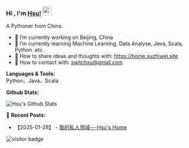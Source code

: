 <!--
**HsuChihwei/HsuChihwei** is a ✨ _special_ ✨ repository because its `README.md` (this file) appears on your GitHub profile.

Here are some ideas to get you started:

- 🔭 I’m currently working on ...
- 🌱 I’m currently learning ...
- 👯 I’m looking to collaborate on ...
- 🤔 I’m looking for help with ...
- 💬 Ask me about ...
- 📫 How to reach me: ...
- 😄 Pronouns: ...
- ⚡ Fun fact: ...
-->
### Hi , I'm [Hsu!](https://home.xuzhiwei.site) <img src="https://media.giphy.com/media/hvRJCLFzcasrR4ia7z/giphy.gif" width="25px">

A Pythoner from China.

- 🔭 I’m currently working on Beijing, China
- 🌱 I’m currently learning  Machine Learning, Data Analyse, Java, Scala, Python .etc.
- 👯 How to share ideas and thoughts with: https://home.xuzhiwei.site
- 💬 How to contact with: switchxu@gmail.com

**Languages & Tools:**  
Python、Java、Scala

**Github Stats:** 

![Hsu's Github Stats](https://github-readme-stats.vercel.app/api?username=hsuchihwei&show_icons=true)

📕 **Recent Posts:**
* 【2025-01-28】 - [我的私人领域---Hsu's Home](https://www.notion.so/xzw/Hsu-s-Home-319844c4c77149c9b57e7ec40986c7a6)

<p  align="left">
<img src="https://visitor-badge.laobi.icu/badge?page_id=hsuchihwei.hsuchihwei" alt="visitor badge"/>       
</p>
